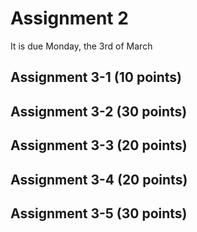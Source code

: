 # Assignment 2

It is due Monday, the 3rd of March

## Assignment 3-1 (10 points)

## Assignment 3-2 (30 points)

## Assignment 3-3 (20 points)

## Assignment 3-4 (20 points)

## Assignment 3-5 (30 points)
